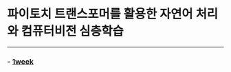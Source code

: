 # 파이토치 트랜스포머를 활용한 자연어 처리와 컴퓨터비전 심층학습 
---

### - [1week](https://github.com/whatareyoudoingz/personal_projects/blob/main/pytorch_study/1.ipynb)
